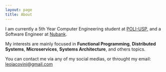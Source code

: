 ```yaml
---
layout: page
title: About
---
```


I am currently a 5th Year Computer Engineering student at [POLI-USP](http://pcs.usp.br/), and a Software Engineer at [Nubank](https://nubank.com.br).

My interests are mainly focused in **Functional Programming**, **Distributed Systems**, **Microservices**, **Systems Architecture**, and others topics.

You can contact me via any of my social medias, or throught my email: [leoiacovini@gmail.com](mailto:leoiacovini@gmail.com)
